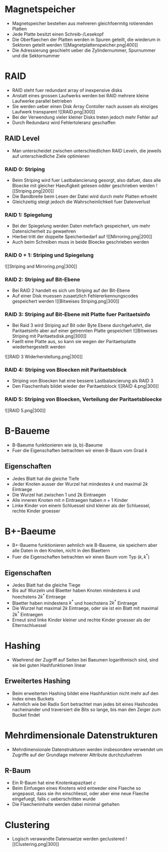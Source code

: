 # Magnetspeicher
- Magnetspeicher bestehen aus mehreren gleichfoermitg rotierenden Platten
- Jede Platte besitzt einen Schreib-/Lesekopf
- Die Oberflaechen der Platten werden in Spuren geteilt, die wiederum in Sektoren geteilt werden
![[Magnetplattenspeicher.png|400]]
- Die Adressierung geschieht ueber die Zylindernummer, Spurnummer und die Sektornummer
# RAID
- RAID steht fuer redundant array of inexpensive disks 
- Anstatt eines grossen Laufwerks werden bei RAID mehrere kleine Laufwerke parallel betrieben
- Sie werden ueber einen Disk Array Contoller nach aussen als einziges Laufwerk transparent
![[RAID.png|300]]
- Bei der Verwendung vieler kleiner Disks treten jedoch mehr Fehler auf
- Durch Redundanz wird Fehlertoleranz geschaffen
## RAID Level
- Man unterscheidet zwischen unterschiedlichen RAID Leveln, die jeweils auf unterschiedliche Ziele optimieren
### RAID 0: Striping
- Beim Striping wird fuer Lastbalancierung gesorgt, also dafuer, dass alle Bloecke mit gleicher Haeufigkeit gelesen odder geschrieben werden
![[Striping.png|200]]
- Die Bandbreite beim Lesen der Datei wird durch mehr Platten erhoeht
- Gleichzeitig steigt jedoch die Wahrscheinlichkeit fuer Datenverlust
### RAID 1: Spiegelung
- Bei der Spiegelung werden Daten mehrfach gespeichert, um mehr Datensicherheit zu gewaehren
- Hierbei tritt der doppelte Speicherbedarf auf
![[Mirroring.png|200]]
- Auch beim Schreiben muss in beide Bloecke geschrieben werden
 ### RAID 0 + 1: Striping und Spiegelung
 ![[Striping and Mirroring.png|300]]
 ### RAID 2: Striping auf Bit-Ebene
 - Bei RAID 2 handelt es sich um Striping auf der Bit-Ebene
 - Auf einer Disk muessen zusaetzlich Fehlererkennungscodes gespeichert werden
 ![[Bitweises Striping.png|300]]
### RAID 3: Striping auf Bit-Ebene mit Platte fuer Paritaetsinfo
- Bei Raid 3 wird Striping auf Bit oder Byte Ebene durchgefuehrt, die Paritaetsinfo aber auf einer getrennten Platte gespeichert
![[Bitweises Striping mit Paritaetsdisk.png|300]]
- Faellt eine Platte aus, so kann sie wegen der Paritaetsplatte wiederhergestellt werden

![[RAID 3 Widerherstellung.png|300]]
### RAID 4: Striping von Bloecken mit Paritaetsblock
- Striping von Bloecken hat eine bessere Lastbalancierung als RAID 3
- Den Flaschenhals bildet wieder der Paritaetsblock
![[RAID 4.png|300]]
### RAID 5: Striping von Bloecken, Verteilung der Paritaetsbloecke
![[RAID 5.png|300]]
# B-Baueme
- B-Baeume funktionieren wie (a, b)-Baeume
- Fuer die Eigenschaften betrachten wir einen B-Baum vom Grad $k$
## Eigenschaften
- Jedes Blatt hat die gleiche Tiefe
- Jeder Knoten ausser der Wurzel hat mindestes $k$ und maximal $2k$ Eintraege
- Die Wurzel hat zwischen $1$ und $2k$ Eintraegen
- Alle inneren Knoten mit $n$ Eintraegen haben $n+1$ Kinder
- Linke Kinder von einem Schluessel sind kleiner als der Schluessel, rechte Kinder groesser
# B+-Baeume
- B+-Baueme funktionieren aehnlich wie B-Baueme, sie speichern aber alle Daten in den Knoten, nicht in den Blaettern
- Fuer die Eigenschaften betrachten wir einen Baum vom Typ $(k, k^*)$
## Eigenschaften
- Jedes Blatt hat die gleiche Tiege
- Bis auf Wurzeln und Blaetter haben Knoten mindestens $k$ und hoechstens $2k^*$ Eintraege 
- Blaetter haben mindestens $k^*$ und hoechstens $2k^*$ Eintraege
- Die Wurzel hat maximal $2k$ Eintraege, oder sie ist ein Blatt mit maximal $2k^*$ Eintraegen
- Erneut sind linke Kinder kleiner und rechte Kinder groesser als der Elternschluessel
# Hashing
- Waehrend der Zugriff auf Seiten bei Baeumen logarithmisch sind, sind sie bei guten Hashfunktionen linear
## Erweitertes Hashing
- Beim erweiterten Hashing bildet eine Hashfunktion nicht mehr auf den Index eines Buckets 
- Aehnlich wie bei Radix Sort betrachtet man jedes bit eines Hashcodes nacheinander und traversiert die Bits so lange, bis man den Zeiger zum Bucket findet
# Mehrdimensionale Datenstrukturen
- Mehrdimensionale Datenstrukturen werden insbesondere verwendet um Zugriffe auf der Grundlage mehrerer Attribute durchzufuehren
## R-Baum
- Ein R-Baum hat eine Knotenkapazitaet $c$
- Beim Einfuegen eines Knotens wird entweder eine Flaeche so angepasst, dass sie ihn einschliesst, oder aber eine neue Flaeche eingefuegt, falls $c$ ueberschritten wurde
- Die Flaecheninhalte werden dabei minimal gehalten
# Clustering
- Logisch verawandte Datensaetze werden geclustered
![[Clustering.png|300]]